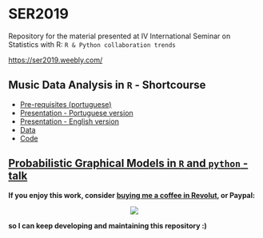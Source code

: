 # SER2019

Repository for the material presented at IV International Seminar on Statistics with R: `R & Python collaboration trends`

https://ser2019.weebly.com/

## Music Data Analysis in `R` - Shortcourse
  - [Pre-requisites (portuguese)](https://github.com/brunaw/SER2019/blob/master/shortcourse/pt-br/pre-req.pdf)
  - [Presentation - Portuguese version](http://brunaw.com/shortcourses/IXSER/pt-br/pres-pt-br.html)
  - [Presentation - English version](http://brunaw.com/shortcourses/IXSER/en/pres-en.html) 
  - [Data](https://github.com/brunaw/SER2019/blob/master/shortcourse/data/all_data.txt)
  - [Code](https://github.com/brunaw/SER2019/tree/master/shortcourse/code)
  

## [Probabilistic Graphical Models in `R` and `python` - talk](http://brunaw.com/slides/SER2019/talk/pres.html)

**If you enjoy this work, consider [buying me a coffee in Revolut](https://rev.money/money-request/IgPRepSNHa), or Paypal:**

<p align="center">
  <a href="https://www.paypal.com/cgi-bin/webscr?cmd=_s-xclick&hosted_button_id=89DH4WYL2M7XW&source=url">
    <img src="https://www.paypalobjects.com/en_US/i/btn/btn_donate_LG.gif" />
  </a>
</p>

**so I can keep developing and maintaining this repository :)**


  
  
